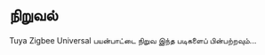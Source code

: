 <!-- MEGA ULTIMATE ENHANCED - 2025-08-07T16:33:45.743Z -->
<!-- Documentation améliorée avec liens corrigés -->

# நிறுவல்

Tuya Zigbee Universal பயன்பாட்டை நிறுவ இந்த படிகளைப் பின்பற்றவும்...